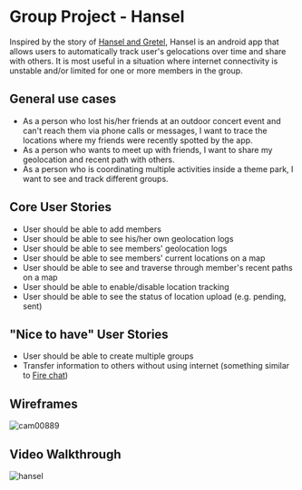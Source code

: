 # Group Project - Hansel

Inspired by the story of <a href="https://en.wikipedia.org/wiki/Hansel_and_Gretel">Hansel and Gretel</a>, Hansel is an android app that allows users to automatically track user's gelocations over time and share with others.  It is most useful in a situation where internet connectivity is unstable and/or limited for one or more members in the group.

## General use cases
- As a person who lost his/her friends at an outdoor concert event and can't reach them via phone calls or messages, I want to trace the locations where my friends were recently spotted by the app.  
- As a person who wants to meet up with friends, I want to share my geolocation and recent path with others.
- As a person who is coordinating multiple activities inside a theme park, I want to see and track different groups.

## Core User Stories
- User should be able to add members
- User should be able to see his/her own geolocation logs
- User should be able to see members' geolocation logs
- User should be able to see members' current locations on a map
- User should be able to see and traverse through member's recent paths on a map
- User should be able to enable/disable location tracking
- User should be able to see the status of location upload (e.g. pending, sent)

## "Nice to have" User Stories
- User should be able to create multiple groups
- Transfer information to others without using internet (something similar to <a href="https://play.google.com/store/apps/details?id=com.opengarden.firechat&hl=en">Fire chat</a>)

## Wireframes
![cam00889](https://cloud.githubusercontent.com/assets/1873465/11288506/7be098ac-8ed9-11e5-9ad6-207c267e8510.jpg)

## Video Walkthrough 
![hansel](https://cloud.githubusercontent.com/assets/5839078/11415356/ad15d0ae-93b6-11e5-831a-87cc952b3a5c.gif)
